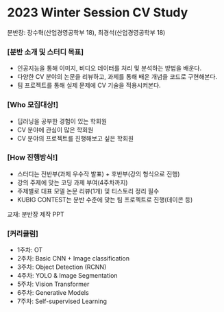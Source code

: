 <h1> 2023 Winter Session CV Study </h1>

분반장: 장수혁(산업경영공학부 18), 최경석(산업경영공학부 18)

<h3> [분반 소개 및 스터디 목표] </h3>

- 인공지능을 통해 이미지, 비디오 데이터를 처리 및 분석하는 방법을 배운다.
- 다양한 CV 분야의 논문을 리뷰하고, 과제를 통해 배운 개념을 코드로 구현해본다.
- 팀 프로젝트를 통해 실제 문제에 CV 기술을 적용시켜본다.

<h3> [Who 모집대상!] </h3>

- 딥러닝을 공부한 경험이 있는 학회원
- CV 분야에 관심이 많은 학회원
- CV 분야의 프로젝트를 진행해보고 싶은 학회원

<h3> [How 진행방식!] </h3>

- 스터디는 전반부(과제 우수작 발표) + 후반부(강의 형식으로 진행)
- 강의 주제에 맞는 코딩 과제 부여(4주차까지)
- 주제별로 대표 모델 논문 리뷰(1개) 및 티스토리 정리 필수
- KUBIG CONTEST는 분반 수준에 맞는 팀 프로젝트로 진행(데이콘 등)

교재: 분반장 제작 PPT

<h3> [커리큘럼] </h3>

- 1주차: OT
- 2주차: Basic CNN + Image classification
- 3주차: Object Detection (RCNN)
- 4주차: YOLO & Image Segmentation
- 5주차: Vision Transformer
- 6주차: Generative Models
- 7주차: Self-supervised Learning
